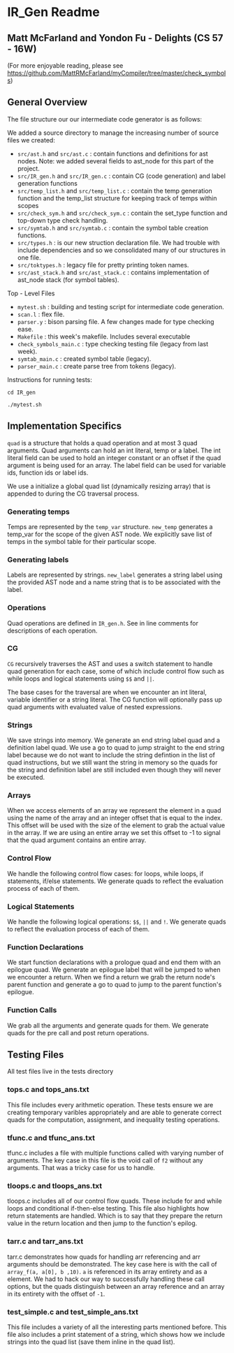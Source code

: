 # IR_Gen Readme
## Matt McFarland and Yondon Fu - Delights (CS 57 - 16W)
(For more enjoyable reading, please see https://github.com/MattRMcFarland/myCompiler/tree/master/check_symbols)

## General Overview
The file structure our our intermediate code generator is as follows:

We added a source directory to manage the increasing number of source files we created:
* `src/ast.h` and `src/ast.c` : contain functions and definitions for ast nodes. Note: we added several fields to ast_node for this part of the project.
* `src/IR_gen.h` and `src/IR_gen.c` : contain CG (code generation) and label generation functions
* `src/temp_list.h` and `src/temp_list.c` : contain the temp generation function and the temp_list structure for keeping track of temps within scopes
* `src/check_sym.h` and `src/check_sym.c` : contain the set_type function and top-down type check handling.
* `src/symtab.h` and `src/symtab.c` : contain the symbol table creation functions.
* `src/types.h` : is our new struction declaration file. We had trouble with include dependencies and so we consolidated many of our structures in one file.
* `src/toktypes.h` : legacy file for pretty printing token names.
* `src/ast_stack.h` and `src/ast_stack.c` : contains implementation of ast_node stack (for symbol tables).

Top - Level Files
* `mytest.sh` : building and testing script for intermediate code generation.
* `scan.l` : flex file.
* `parser.y` : bison parsing file. A few changes made for type checking ease.
* `Makefile` : this week's makefile. Includes several executable 
* `check_symbols_main.c` : type checking testing file (legacy from last week).
* `symtab_main.c` : created symbol table (legacy).
* `parser_main.c` : create parse tree from tokens (legacy).

Instructions for running tests:

`cd IR_gen`

`./mytest.sh`

## Implementation Specifics

`quad` is a structure that holds a quad operation and at most 3 quad arguments. Quad arguments can hold an int literal, temp or a label. The int literal field can be used to hold an integer constant or an offset if the quad argument is being used for an array. The label field can be used for variable ids, function ids or label ids.

We use a initialize a global quad list (dynamically resizing array) that is appended to during the CG traversal process.

### Generating temps

Temps are represented by the `temp_var` structure. `new_temp` generates a temp_var for the scope of the given AST node. We explicitly save list of temps in the symbol table for their particular scope.

### Generating labels

Labels are represented by strings. `new_label` generates a string label using the provided AST node and a name string that is to be associated with the label.

### Operations

Quad operations are defined in `IR_gen.h`. See in line comments for descriptions of each operation.

### CG

`CG` recursively traverses the AST and uses a switch statement to handle quad generation for each case, some of which include control flow such as while loops and logical statements using `$$` and `||`.

The base cases for the traversal are when we encounter an int literal, variable identifier or a string literal. The CG function will optionally pass up quad arguments with evaluated value of nested expressions.

### Strings

We save strings into memory. We generate an end string label quad and a definition label quad. We use a go to quad to jump straight to the end string label because we do not want to include the string defintion in the list of quad instructions, but we still want the string in memory so the quads for the string and definition label are still included even though they will never be executed.

### Arrays

When we access elements of an array we represent the element in a quad using the name of the array and an integer offset that is equal to the index. This offset will be used with the size of the element to grab the actual value in the array. If we are using an entire array we set this offset to -1 to signal that the quad argument contains an entire array.

### Control Flow

We handle the following control flow cases: for loops, while loops, if statements, if/else statements. We generate quads to reflect the evaluation process of each of them.

### Logical Statements

We handle the following logical operations: `$$`, `||` and `!`. We generate quads to reflect the evaluation process of each of them. 

### Function Declarations

We start function declarations with a prologue quad and end them with an epilogue quad. We generate an epilogue label that will be jumped to when we encounter a return. When we find a return we grab the return node's parent function and generate a go to quad to jump to the parent function's epilogue.

### Function Calls

We grab all the arguments and generate quads for them. We generate quads for the pre call and post return operations.

## Testing Files
All test files live in the tests directory

### tops.c and tops_ans.txt
This file includes every arithmetic operation. These tests ensure we are creating temporary varibles appropriately and are able to generate correct quads for the computation, assignment, and inequality testing operations. 

### tfunc.c and tfunc_ans.txt
tfunc.c includes a file with multiple functions called with varying number of arguments. The key case in this file is the void call of `f2` without any arguments. That was a tricky case for us to handle.

### tloops.c and tloops_ans.txt
tloops.c includes all of our control flow quads. These include for and while loops and conditional if-then-else testing. This file also highlights how return statements are handled. Which is to say that they prepare the return value in the return location and then jump to the function's epilog.


### tarr.c and tarr_ans.txt
tarr.c demonstrates how quads for handling arr referencing and arr arguments should be demonstrated. The key case here is with the call of `array_f(a, a[0], b ,10)`. `a` is referenced in its array entirety and as a element. We had to hack our way to successfully handling these call options, but the quads distinguish between an array reference and an array in its entirety with the offset of `-1`.

### test_simple.c and test_simple_ans.txt
This file includes a variety of all the interesting parts mentioned before. This file also includes a print statement of a string, which shows how we include strings into the quad list (save them inline in the quad list).




